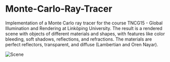 # Monte-Carlo-Ray-Tracer

Implementation of a Monte Carlo ray tracer for the course TNCG15 - Global Illumination and Rendering at Linköping University. The result is a rendered scene with objects of different materials and shapes, with features like color bleeding, soft shadows, reflections, and refractions. The materials are perfect reflectors, transparent, and diffuse (Lambertian and Oren Nayar).

![Scene](https://github.com/morenadam/Monto-Carlo-Ray-Tracer/blob/master/images/scene64.png)
